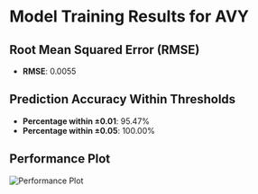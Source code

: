 # Model Training Results for AVY

## Root Mean Squared Error (RMSE)
- **RMSE**: 0.0055

## Prediction Accuracy Within Thresholds
- **Percentage within ±0.01**: 95.47%
- **Percentage within ±0.05**: 100.00%

## Performance Plot
![Performance Plot](../imgs/AVY.png)
